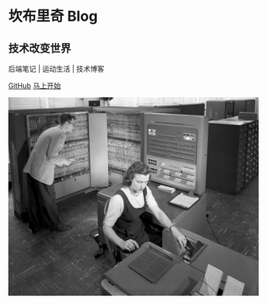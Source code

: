 # 坎布里奇 Blog
## 技术改变世界
后端笔记 | 运动生活 | 技术博客



[<i class="iconfont icon-github"></i> GitHub](https://github.com/florarose/blog)
[马上开始 <i class="iconfont icon-down"></i>](#main)

<!-- background image -->
![](_media/1.jpg)